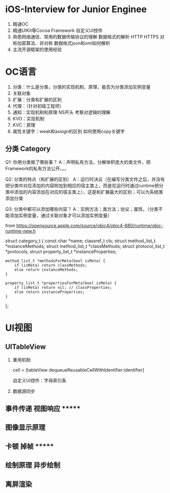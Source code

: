 # iOS-Interview for Junior Enginee
1. 精通OC
2. 精通UIKit等Cocoa Framework 自定义UI控件
3. 熟悉网络通信、常用的数据传输协议的理解 数据格式的解析 HTTP HTTPS 对称加密算法、非对称 数据格式json和xml如何解析
4. 主流开源框架的使用经验

# OC语言
1. 分类：什么是分类，分类的实现机制、原理，能否为分类添加实例变量
2. 关联对象
3. 扩展：分类和扩展的区别
4. 代理：（针对初级工程师）
5. 通知：实现机制和原理 NS开头 考察对逻辑的理解
6. KVO：实现机制 
7. KVC：原理
8. 属性关键字：weak和assign的区别 如何使用copy关键字
   
## 分类 Category
Q1: 你用分类做了哪些事？
A：声明私有方法，分解体积庞大的类文件，把Framework的私有方法公开。。。

Q2: 分类的特点（和扩展的区别）
A：运行时决议（在编写分类文件之后，并没有把分类中对应添加的内容附加到相应的宿主类上，而是在运行时通过runtime把分类中添加的内容添加在对应的宿主类上），这是和扩展最大的区别；可以为系统类添加分类

Q3: 分类中都可以添加哪些内容？
A：实例方法；类方法；协议；属性。（分类不能添加实例变量，通过关联对象才可以添加实例变量）

from https://opensource.apple.com/source/objc4/objc4-680/runtime/objc-runtime-new.h

struct category_t {
    const char *name;
    classref_t cls;
    struct method_list_t *instanceMethods;
    struct method_list_t *classMethods;
    struct protocol_list_t *protocols;
    struct property_list_t *instanceProperties;

    method_list_t *methodsForMeta(bool isMeta) {
        if (isMeta) return classMethods;
        else return instanceMethods;
    }

    property_list_t *propertiesForMeta(bool isMeta) {
        if (isMeta) return nil; // classProperties;
        else return instanceProperties;
    }
};



# UI视图 
## UITableView
1. 重用机制
   
   cell = [tableView dequeueReusableCellWithIdentifier:identifier]

   自定义UI控件：字母索引条
   
3. 数据源同步

## 事件传递 视图响应 *****
## 图像显示原理
## 卡顿 掉帧 *****
## 绘制原理 异步绘制
## 离屏渲染



